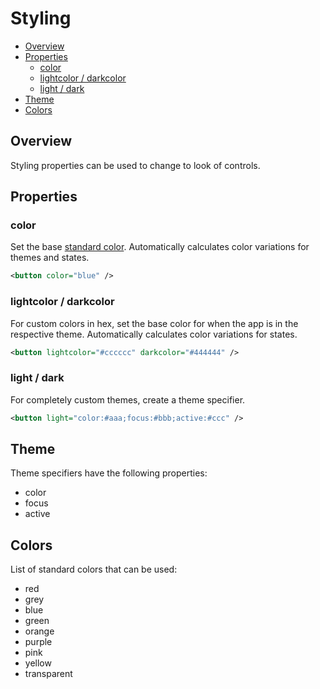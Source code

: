 ﻿
# Styling
* [Overview](#overview)
* [Properties](#properties)
	* [color](#color)
	* [lightcolor / darkcolor](#lightcolor--darkcolor)
	* [light / dark](#light--dark)
* [Theme](#theme)
* [Colors](#colors)



## Overview
Styling properties can be used to change to look of controls.



## Properties



### color
Set the base [standard color](#colors). Automatically calculates color variations for themes and states.

````xml
<button color="blue" />
````



### lightcolor / darkcolor
For custom colors in hex, set the base color for when the app is in the respective theme. Automatically calculates color variations for states.

````xml
<button lightcolor="#cccccc" darkcolor="#444444" />
````



### light / dark
For completely custom themes, create a theme specifier.

````xml
<button light="color:#aaa;focus:#bbb;active:#ccc" />
````



## Theme
Theme specifiers have the following properties:

* color
* focus
* active



## Colors
List of standard colors that can be used:

* red
* grey
* blue
* green
* orange
* purple
* pink
* yellow
* transparent
